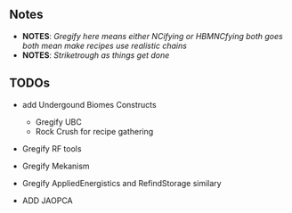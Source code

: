## Notes

- **NOTES**: _Gregify here means either NCifying or HBMNCfying both goes both mean make recipes use realistic chains_
- **NOTES**: _Striketrough as things get done_

## TODOs

- add Undergound Biomes Constructs
  - Gregify UBC
  - Rock Crush for recipe gathering
- Gregify RF tools
- Gregify Mekanism

- Gregify AppliedEnergistics and RefindStorage similary

- ADD JAOPCA
